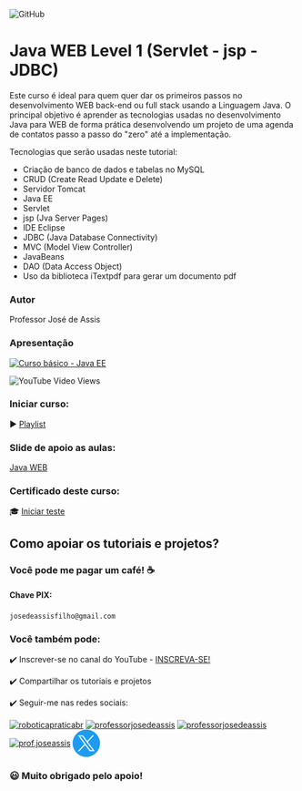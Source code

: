 ![GitHub](https://img.shields.io/github/license/professorjosedeassis/javaEE)
# Java WEB Level 1 (Servlet - jsp - JDBC)
Este curso é ideal para quem quer dar os primeiros passos no desenvolvimento WEB back-end ou full stack usando a Linguagem Java. O principal objetivo é aprender as tecnologias usadas no desenvolvimento Java para WEB de forma prática desenvolvendo um projeto de uma agenda de contatos passo a passo do "zero" até a implementação. 

Tecnologias que serão usadas neste tutorial:
* Criação de banco de dados e tabelas no MySQL
* CRUD (Create Read Update e Delete)
* Servidor Tomcat
* Java EE
* Servlet
* jsp (Jva Server Pages)
* IDE Eclipse
* JDBC (Java Database Connectivity)
* MVC (Model View Controller)
* JavaBeans
* DAO (Data Access Object)
* Uso da biblioteca iTextpdf para gerar um documento pdf
### Autor
Professor José de Assis
### Apresentação
[![Curso básico - Java EE](http://img.youtube.com/vi/7VgWAxEkv_U/0.jpg)](https://youtu.be/7VgWAxEkv_U "Assistir no YouTube")

![YouTube Video Views](https://img.shields.io/youtube/views/7VgWAxEkv_U?style=social)
### Iniciar curso:
▶️ [Playlist](https://www.youtube.com/playlist?list=PLbEOwbQR9lqz9AnwhrrOLz9cz1-TxoiUg)
### Slide de apoio as aulas:
[Java WEB](https://professorjosedeassis.github.io/javaEE/)
### Certificado deste curso:
🎓 [Iniciar teste](https://docs.google.com/forms/d/e/1FAIpQLScRoU6ggamtI-wtJC8lxy8H9wu1FBRmtQubCT3wMKCcl8oUWw/viewform)
## Como apoiar os tutoriais e projetos?
### Você pode me pagar um café! ☕

#### Chave PIX:
` josedeassisfilho@gmail.com `
### Você também pode:
:heavy_check_mark: Inscrever-se no canal do YouTube - [INSCREVA-SE!](https://www.youtube.com/c/RoboticapraticaBr/?sub_confirmation=1)

:heavy_check_mark: Compartilhar os tutoriais e projetos

:heavy_check_mark: Seguir-me nas redes sociais:
<p align="left">
<a href="https://www.youtube.com/c/roboticapraticabr" target="blank"><img align="center" src="https://github.com/professorjosedeassis/joseassis/blob/main/img/youtube.png" alt="roboticapraticabr" height="48" width="48" /></a>
<a href="https://linkedin.com/in/professorjosedeassis" target="blank"><img align="center" src="https://github.com/professorjosedeassis/joseassis/blob/main/img/linkedin.png" alt="professorjosedeassis" height="48" width="48" /></a>
<a href="https://fb.com/professorjosedeassis" target="blank"><img align="center" src="https://github.com/professorjosedeassis/joseassis/blob/main/img/facebook.png" alt="professorjosedeassis" height="48" width="48" /></a>
<a href="https://instagram.com/prof.joseassis" target="blank"><img align="center" src="https://github.com/professorjosedeassis/joseassis/blob/main/img/instagram.png" alt="prof.joseassis" height="48" width="48" /></a>
<a href="https://twitter.com/joseassis" target="blank"><img align="center" src="https://github.com/professorjosedeassis/joseassis/blob/main/img/twitter.png" alt="joseassis" height="48" width="48" /></a>
</p>

### :smiley: Muito obrigado pelo apoio!
